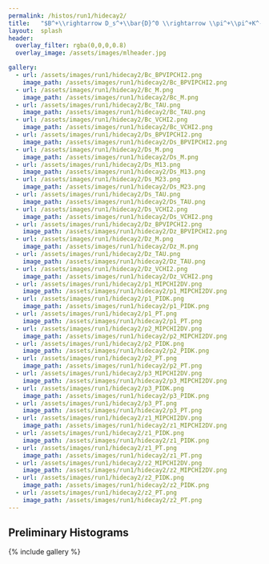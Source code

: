 ```yaml
---
permalink: /histos/run1/hidecay2/
title:   "$B^+\\rightarrow D_s^+\\bar{D}^0 \\rightarrow \\pi^+\\pi^+K^-$ | $K^+\\pi^-$"
layout:  splash
header:
  overlay_filter: rgba(0,0,0,0.8)
  overlay_image: /assets/images/mlheader.jpg

gallery:
  - url: /assets/images/run1/hidecay2/Bc_BPVIPCHI2.png
    image_path: /assets/images/run1/hidecay2/Bc_BPVIPCHI2.png
  - url: /assets/images/run1/hidecay2/Bc_M.png
    image_path: /assets/images/run1/hidecay2/Bc_M.png
  - url: /assets/images/run1/hidecay2/Bc_TAU.png
    image_path: /assets/images/run1/hidecay2/Bc_TAU.png
  - url: /assets/images/run1/hidecay2/Bc_VCHI2.png
    image_path: /assets/images/run1/hidecay2/Bc_VCHI2.png
  - url: /assets/images/run1/hidecay2/Ds_BPVIPCHI2.png
    image_path: /assets/images/run1/hidecay2/Ds_BPVIPCHI2.png
  - url: /assets/images/run1/hidecay2/Ds_M.png
    image_path: /assets/images/run1/hidecay2/Ds_M.png
  - url: /assets/images/run1/hidecay2/Ds_M13.png
    image_path: /assets/images/run1/hidecay2/Ds_M13.png
  - url: /assets/images/run1/hidecay2/Ds_M23.png
    image_path: /assets/images/run1/hidecay2/Ds_M23.png
  - url: /assets/images/run1/hidecay2/Ds_TAU.png
    image_path: /assets/images/run1/hidecay2/Ds_TAU.png
  - url: /assets/images/run1/hidecay2/Ds_VCHI2.png
    image_path: /assets/images/run1/hidecay2/Ds_VCHI2.png
  - url: /assets/images/run1/hidecay2/Dz_BPVIPCHI2.png
    image_path: /assets/images/run1/hidecay2/Dz_BPVIPCHI2.png
  - url: /assets/images/run1/hidecay2/Dz_M.png
    image_path: /assets/images/run1/hidecay2/Dz_M.png
  - url: /assets/images/run1/hidecay2/Dz_TAU.png
    image_path: /assets/images/run1/hidecay2/Dz_TAU.png
  - url: /assets/images/run1/hidecay2/Dz_VCHI2.png
    image_path: /assets/images/run1/hidecay2/Dz_VCHI2.png
  - url: /assets/images/run1/hidecay2/p1_MIPCHI2DV.png
    image_path: /assets/images/run1/hidecay2/p1_MIPCHI2DV.png
  - url: /assets/images/run1/hidecay2/p1_PIDK.png
    image_path: /assets/images/run1/hidecay2/p1_PIDK.png
  - url: /assets/images/run1/hidecay2/p1_PT.png
    image_path: /assets/images/run1/hidecay2/p1_PT.png
  - url: /assets/images/run1/hidecay2/p2_MIPCHI2DV.png
    image_path: /assets/images/run1/hidecay2/p2_MIPCHI2DV.png
  - url: /assets/images/run1/hidecay2/p2_PIDK.png
    image_path: /assets/images/run1/hidecay2/p2_PIDK.png
  - url: /assets/images/run1/hidecay2/p2_PT.png
    image_path: /assets/images/run1/hidecay2/p2_PT.png
  - url: /assets/images/run1/hidecay2/p3_MIPCHI2DV.png
    image_path: /assets/images/run1/hidecay2/p3_MIPCHI2DV.png
  - url: /assets/images/run1/hidecay2/p3_PIDK.png
    image_path: /assets/images/run1/hidecay2/p3_PIDK.png
  - url: /assets/images/run1/hidecay2/p3_PT.png
    image_path: /assets/images/run1/hidecay2/p3_PT.png
  - url: /assets/images/run1/hidecay2/z1_MIPCHI2DV.png
    image_path: /assets/images/run1/hidecay2/z1_MIPCHI2DV.png
  - url: /assets/images/run1/hidecay2/z1_PIDK.png
    image_path: /assets/images/run1/hidecay2/z1_PIDK.png
  - url: /assets/images/run1/hidecay2/z1_PT.png
    image_path: /assets/images/run1/hidecay2/z1_PT.png
  - url: /assets/images/run1/hidecay2/z2_MIPCHI2DV.png
    image_path: /assets/images/run1/hidecay2/z2_MIPCHI2DV.png
  - url: /assets/images/run1/hidecay2/z2_PIDK.png
    image_path: /assets/images/run1/hidecay2/z2_PIDK.png
  - url: /assets/images/run1/hidecay2/z2_PT.png
    image_path: /assets/images/run1/hidecay2/z2_PT.png
---
```


## Preliminary Histograms
{% include gallery %}
